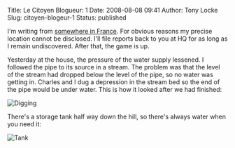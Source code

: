 Title: Le Citoyen Blogueur: 1
Date: 2008-08-08 09:41
Author: Tony Locke
Slug: citoyen-blogeur-1
Status: published

I'm writing from [somewhere in France](http://maps.google.com/maps?f=q&hl=en&geocode=&q=Valence,+France&ie=UTF8&t=h&ll=44.979007,4.617863&spn=0.066542,0.197754&z=13&iwloc=addr). For obvious reasons my precise location cannot be disclosed. I'll file reports back to you at HQ for as long as I remain undiscovered. After that, the game is up.  
  
Yesterday at the house, the pressure of the water supply lessened. I followed the pipe to its source in a stream. The problem was that the level of the stream had dropped below the level of the pipe, so no water was getting in. Charles and I dug a depression in the stream bed so the end of the pipe would be under water. This is how it looked after we had finished:  
  
![Digging]({static}/images/2008/IMG_3785.jpg)  
  
There's a storage tank half way down the hill, so there's always water when you need it:  
  
![Tank]({static}/images/2008/IMG_3786.jpg)
